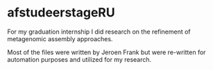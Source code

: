 # afstudeerstageRU
For my graduation internship I did research on the refinement of metagenomic assembly approaches.

Most of the files were written by Jeroen Frank but were re-written for automation purposes and utilized for my research. 
